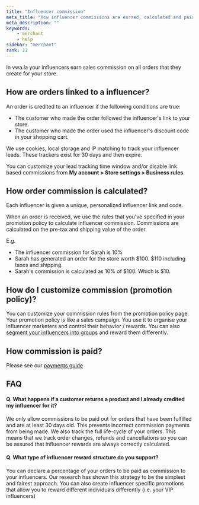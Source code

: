 ```yaml
---
title: "Influencer commission"
meta_title: "How influencer commissions are earned, calculated and paid?"
meta_description: ""
keywords:
    - merchant
    - help
sidebar: "merchant"
rank: 11
---
```


In vwa.la your influencers earn sales commission on all orders that they create for your store.

How are orders linked to a influencer?
--------------------------------------

An order is credited to an influencer if the following conditions are true:

*   The customer who made the order followed the influencer's link to your store.
*   The customer who made the order used the influencer's discount code in your shopping cart.

We use cookies, local storage and IP matching to track your influencer leads. These trackers exist for 30 days and then expire.

You can customize your lead tracking time window and/or disable link based commissions from **My account > Store settings > Business rules**. 

How order commission is calculated?
------------------------------------

Each influencer is given a unique, personalized influencer link and code.

When an order is received, we use the rules that you've specified in your promotion policy to calculate influencer commission. Commissions are calculated on the pre-tax and shipping value of the order.

E.g.

*   The influencer commission for Sarah is 10%
*   Sarah has generated an order for the store worth $100. $110 including taxes and shipping.
*   Sarah's commission is calculated as 10% of $100. Which is $10.

How do I customize commission (promotion policy)?
--------------------------------------------------

You can customize your commission rules from the promotion policy page. Your promotion policy is like a sales campaign. You use it to organise your influencer marketers and control their behavior / rewards. You can also [segment your influencers into groups](/merchant/influencer-group-specific-commission/) and reward them differently.  

How commission is paid?
-----------------------

Please see our [payments guide](/merchant/paying-commission)

FAQ
---

#### Q. What happens if a customer returns a product and I already credited my influencer for it?

We only allow commissions to be paid out for orders that have been fulfilled and are at least 30 days old. This prevents incorrect commission payments from being made. We also track the full life-cycle of your orders. This means that we track order changes, refunds and cancellations so you can be assured that influencer rewards are always correctly calculated.

#### Q. What type of influencer reward structure do you support?

You can declare a percentage of your orders to be paid as commission to your influencers. Our research has shown this strategy to be the simplest and fairest approach. You can also create influencer specific promotions that allow you to reward different individuals differently (i.e. your VIP influencers)